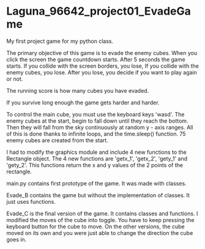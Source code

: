 # Laguna_96642_project01_EvadeGame
My first project game for my python class.

The primary objective of this game is to evade the enemy cubes. 
When you click the screen the game countdown starts. After 5 seconds the game starts.
If you collide with the screen borders, you lose,
If you collide with the enemy cubes, you lose.
After you lose, you decide if you want to play again or not.

The running score is how many cubes you have evaded.

If you survive long enough the game gets harder and harder.

To control the main cube, you must use the keyboard keys 'wasd'.
The enemy cubes at the start, begin to fall down until they reach the bottom. 
Then they will fall from the sky continuously at random y - axis ranges.
All of this is done thanks to infinite loops, and the time.sleep() function.
75 enemy cubes are created from the start.


I had to modify the graphics module and include 4 new functions to the Rectangle object.
The 4 new functions are 'getx_1', 'getx_2', 'gety_1' and 'gety_2'.
This functions return the x and y values of the 2 points of the rectangle.



main.py contains first prototype of the game. It was made with classes.

Evade_B contains the game but without the implementation of classes. It just uses functions.

Evade_C is the final version of the game. It contains classes and functions. 
I modified the moves of the cube into toggle. You have to keep pressing the keyboard button for the cube to move.
On the other versions, the cube moved on its own and you were just able to change the direction the cube goes in.
